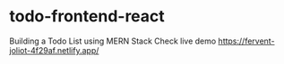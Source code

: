 # todo-frontend-react
Building a Todo List using MERN Stack
Check live demo
https://fervent-joliot-4f29af.netlify.app/
